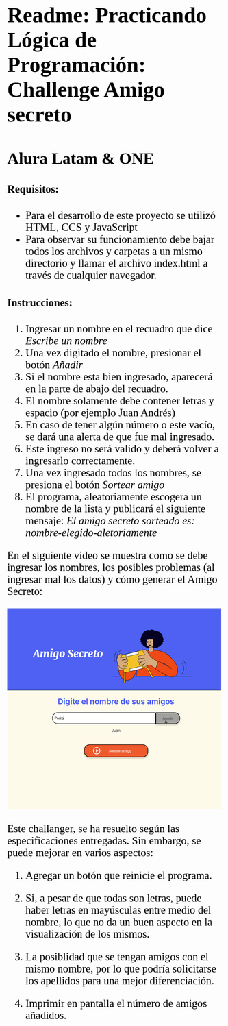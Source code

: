 <span style="color: #000000; font-family: Babas; font-size: 1.8em;">

# Readme: Practicando Lógica de Programación: Challenge Amigo secreto
## Alura Latam & ONE

#### Requisitos:
* Para el desarrollo de este proyecto se utilizó HTML, CCS y JavaScript
* Para observar su funcionamiento debe bajar todos los archivos y carpetas a un mismo directorio y llamar el archivo index.html a través de cualquier navegador. 
    
#### Instrucciones:

1. Ingresar un nombre en el recuadro que dice *Escribe un nombre*
2. Una vez digitado el nombre, presionar el botón *Añadir*
3. Si el nombre esta bien ingresado, aparecerá en la parte de abajo del recuadro.
4. El nombre solamente debe contener letras y espacio (por ejemplo Juan Andrés)
5. En caso de tener algún número o este vacío, se dará una alerta de que fue mal ingresado.
6. Este ingreso no será valido y deberá volver a ingresarlo correctamente.
7. Una vez ingresado todos los nombres, se presiona el botón *Sortear amigo*
8. El programa, aleatoriamente escogera un nombre de la lista y publicará el siguiente mensaje: *El amigo secreto sorteado es: nombre-elegido-aletoriamente*</spam>

En el siguiente video se muestra como se debe ingresar los nombres, los posibles problemas (al ingresar mal los datos) y cómo generar el Amigo Secreto:

[![Video: Amigo Secreto](img/pagina-web.png)](https://youtu.be/cizId5gPfoM)

Este challanger, se ha resuelto según las especificaciones entregadas. Sin embargo, se puede mejorar en varios aspectos:

1. Agregar un botón que reinicie el programa.
   
2. Si, a pesar de que todas son letras, puede haber letras en mayúsculas entre medio del nombre, lo que no da un buen aspecto en la visualización de los mismos.

3. La posiblidad que se tengan amigos con el mismo nombre, por lo que podría solicitarse los apellidos para una mejor diferenciación.

4. Imprimir en pantalla el número de amigos añadidos.


```python

```
